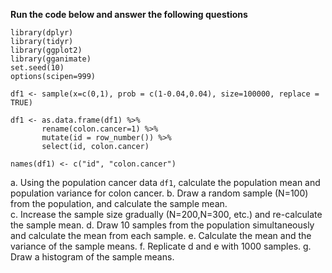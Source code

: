 

**Run the code below and answer the following questions**

```
library(dplyr)
library(tidyr)
library(ggplot2)
library(gganimate)
set.seed(10) 
options(scipen=999)

df1 <- sample(x=c(0,1), prob = c(1-0.04,0.04), size=100000, replace = TRUE)

df1 <- as.data.frame(df1) %>%
       rename(colon.cancer=1) %>%
       mutate(id = row_number()) %>%
       select(id, colon.cancer)
  
names(df1) <- c("id", "colon.cancer") 
```

a. Using the population cancer data ``df1``, calculate the population mean and population variance for colon cancer. 
b. Draw a random sample (N=100) from the population, and calculate the sample mean.  
c. Increase the sample size gradually (N=200,N=300, etc.) and re-calculate the sample mean.
d. Draw 10 samples from the population simultaneously and calculate the mean from each sample. 
e. Calculate the mean and the variance of the sample means. 
f. Replicate d and e with 1000 samples. 
g. Draw a histogram of the sample means. 

